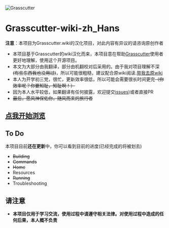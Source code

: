 ![Grasscutter](https://socialify.git.ci/Grasscutters/Grasscutter/image?description=1&language=1&logo=https%3A%2F%2Fs2.loli.net%2F2022%2F04%2F25%2FxOiJn7lCdcT5Mw1.png&name=1&owner=1&theme=Light)

# Grasscutter-wiki-zh_Hans

**注意**：本项目为Grasscutter.wiki的汉化项目，对此内容有异议的请咨询原创作者

- 本项目基于Grasscutter的wiki汉化而来，本项目意在帮助[Grasscutter](https://github.com/Grasscutters/Grasscutter)使用者更好地理解，使用这个开源项目。</br>
- 本文为大部分由我翻译，部分由机翻校对后采用的。由于我对项目理解不深~~(有些东西我也没用过)~~，所以可能很粗糙，建议配合原wiki阅读.[带我去原wiki](https://github.com/Grasscutters/Grasscutter/wiki)
- 本人为开学初三党，很忙，更新效率很低，所以可能会需要很长时间更完~~（你效率呢？你要知耻，知耻啊！）~~
- 因为本人水平较低，如果翻译有任何披露，欢迎提交[issues](https://github.com/meinming/Grasscutter-wiki_zh-Hans/issues))或者直接PR
- ~~最后，愿风神保佑你，随风而来的旅行者~~

##  [点我开始浏览](https://github.com/meinming/Grasscutter-wiki_zh-Hans/wiki)

## To Do

本项目目前**还在更新**中，你可以看到目前的进度(已经完成的将被划去)</br>

- ~~Building~~
- ~~Commands~~
- ~~Home~~
- Resources
- ~~Running~~
- Troubleshooting

## 请注意

- **本项目仅用于学习交流，使用过程中请遵守相关法律。对使用过程中造成的任何后果，本人概不负责**

